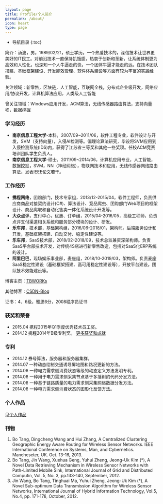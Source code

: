 ```yaml
---
layout: page
title: Profile/个人简介
permalink: /about/
icon: heart
type: page
---
```


* 导航目录
{:toc}

简介：汤波，男，1989/02/21，硕士学历。一个热爱技术的，深信技术让世界更美好的IT民工。对前沿技术一直保持饥饿感，热衷于创新和革新，让系统体制更为高效和人性化，也深知一个人牛逼走的快，一个团体牛逼才能走的远。在技术团队搭建、基础框架建设、开发能效管理、软件体系建设等方面有较为丰富的实践经验。

关注领域：新零售，区块链，人工智能，互联网全栈，分布式企业级开发，网络应用/协议开发，计算机算法应用，人类级人工智能

曾关注领域：Windows应用开发，ACM算法，无线传感器路由算法，支持向量积，数据挖掘

### 学习经历
- **南京信息工程大学**-本科，2007/09~2011/06，软件工程专业，软件设计与开发，SVM（支持向量），入侵AI检测等。偏理论算法研究，毕设将SVM应用到入侵检测系统(IDS)内，获得了江苏省三等奖和其他一些奖项。任校ACM竞赛培训团队学生负责人。
- **南京信息工程大学**-硕士，2011/09~2014/06，计算机应用专业，人工智能，数据挖掘，SVM，NN（神经网络），物联网技术和应用，无线传感器网络路由算法，发表IEEE论文若干。  


### 工作经历
- **携程网络**，团购部门，技术专家组，2013/12-2015/04，软件工程师，负责供应商商品对接契约设计(C#)、算法设计、竞品爬虫、团购部门Web项目的框架设计、商品爬取和自动化售卖一体化系统设计开发等。
- **大众点评**，支付中心，优惠、订单组，2015/04-2016/05，高级工程师，负责点评支付渠道相关系统和服务部分模块的设计、研发。
- **乐车邦**，技术部，基础架构组，2016/06-2018/01，架构师。后端服务设计和开发，基础框架搭建、自动交付、稳定性建设等。
- **乐车邦**，SaaS技术部，2018/02-2018/09，技术总监兼资深架构师。负责SaaS平台部技术开发，对传统4S店进行新零售改造，包括对SaaS化ERP系统的设计。
- **阿里巴巴**，现场娱乐事业部，麦座组，2018/10-2019/03，架构师。负责麦座SaaS稳定性建设（基础框架搭建、高可用稳定性建设等），开放平台建设，团队技术效能建设等。

博客主页：[TBWORKs](http://www.tbwork.org)

其他博客：[CSDN-Blog](http://www.tbwood.cn)

证书：4、6级，雅思6分，2008程序员证书

### 获奖和荣誉

* 2015.04 携程2015年Q1季度优秀技术员工奖。
* 2014.12 携程2014年B级专利奖。
[更多获奖和成就](/2007/09/01/prize-and-achievements)

### 专利

* 2014.12 券号算法，服务器和服务器集群。
* 2014.07 一种动态绘制交通诱导屏地图和路况更新的方法。
* 2014.08 一种电力需求侧消费状态等级的动态定义方法发明专利。
* 2014.08 一种用于电力需求侧采集节点基于多播树的代码分发方法。
* 2014.08 一种基于链路质量的电力需求侧采集网络数据分发方法。
* 2014.08 一种电力需求侧消费状态的图形化反馈方法。

### 个人作品
见[个人作品](/artifacts)

### 刊物
1. Bo Tang, Dingcheng Wang and Hui Zhang, A Centralized Clustering Geographic Energy Aware Routing for Wireless Sensor Networks. IEEE International Conference on Systems, Man, and Cybernetics. Mancheseter, UK. Oct. 13-16, 2013.
2. Bo Tang, Jin Wang, Xuehua Geng, Yuhui Zheng, Jeong-Uk Kim (*), A Novel Data Retrieving Mechanism in Wireless Sensor Networks with Path-Limited Mobile Sink, International Journal of Grid and Distributed Computin, Vol. 5, No. 3, pp.133-140, September, 2012.
3. Jin Wang, Bo Tang, Tinghuai Ma, Yuhui Zheng, Jeong-Uk Kim (*), A Novel Sub-optimum Data Transmission Algorithm for Wireless Sensor Networks, International Journal of Hybrid Information Technology, Vol.5, No.4, pp. 171-178, October, 2012.
